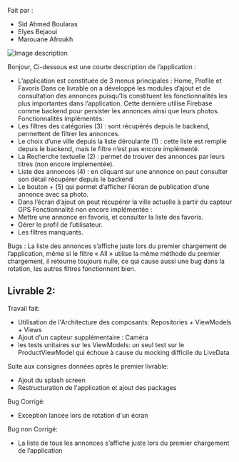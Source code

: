 Fait par :
-	Sid Ahmed Boularas
-	Elyes Bejaoui
-	Marouane Afroukh

![Image description](https://i.ibb.co/VxHCwkH/image.png)





Bonjour, 
Ci-dessous est une courte description de l’application :
-	L’application est constituée de 3 menus principales : Home, Profile et Favoris
Dans ce livrable on a développé les modules d’ajout et de consultation des annonces puisqu’Ils constituent les fonctionnalités les plus importantes dans l’application.
Cette dernière utilise Firebase comme backend pour persister les annonces ainsi que leurs photos.
Fonctionnalités implémentés:
-	Les filtres des catégories (3) : sont récupérés depuis le backend, permettent de filtrer les annonces.
-	Le choix d’une ville depuis la liste déroulante (1) : cette liste est remplie depuis le backend, mais le filtre n’est pas encore implémenté.
-	La Recherche textuelle (2) : permet de trouver des annonces par leurs titres (non encore implementée).
-	Liste des annonces (4) : en cliquant sur une annonce on peut consulter son détail récupérer depuis le backend
-	Le bouton + (5) qui permet d’afficher l’écran de publication d’une annonce avec sa photo.
-	Dans l’écran d’ajout on peut récupérer la ville actuelle à partir du capteur GPS
Fonctionnalité non encore implémentée :
-	Mettre une annonce en favoris, et consulter la liste des favoris.
-	Gérer le profil de l’utilisateur.
-	Les filtres manquants.

Bugs :
La liste des annonces s’affiche juste lors du premier chargement de l’application, même si le filtre « All » utilise la même méthode du premier chargement, il retourne toujours nulle, ce qui cause aussi une bug dans la rotation, les autres filtres fonctionnent bien.

Livrable 2:
----------
Travail fait:
- Utilisation de l'Architecture des composants: Repositories + ViewModels + Views
- Ajout d'un capteur supplémentaire : Caméra
- les tests unitaires sur les ViewModels: un seul test sur le ProductViewModel qui échoue à cause du mocking difficile du LiveData

Suite aux consignes données après le premier livrable:
- Ajout du splash screen
- Restructuration de l'application et ajout des packages

Bug Corrigé:
- Exception lancée lors de rotation d'un écran

Bug non Corrigé:

 - La liste de tous les annonces s’affiche juste lors du premier chargement de l’application
